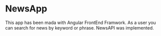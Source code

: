 # NewsApp

This app has been mada with Angular FrontEnd Framwork.
As a user you can search for news by keyword or phrase.
NewsAPI was implemented.
